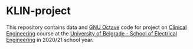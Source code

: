 # KLIN-project
This repository contains data and [GNU Octave](https://www.gnu.org/software/octave/index) code for project on [Clinical Engineering](http://automatika.etf.rs/sr/13e054kli) course at the [University of Belgrade - School of Electrical Engineering](https://www.etf.bg.ac.rs/en#gsc.tab=0) in 2020/21 school year.
